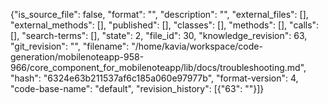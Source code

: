 {"is_source_file": false, "format": "", "description": "", "external_files": [], "external_methods": [], "published": [], "classes": [], "methods": [], "calls": [], "search-terms": [], "state": 2, "file_id": 30, "knowledge_revision": 63, "git_revision": "", "filename": "/home/kavia/workspace/code-generation/mobilenoteapp-958-966/core_component_for_mobilenoteapp/lib/docs/troubleshooting.md", "hash": "6324e63b211537af6c185a060e97977b", "format-version": 4, "code-base-name": "default", "revision_history": [{"63": ""}]}